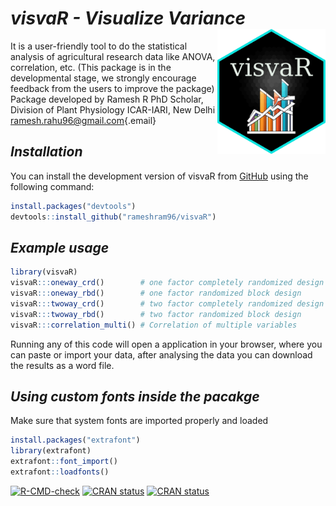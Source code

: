 # *visvaR - Visualize Variance* <img src="man/figures/visvaRlogo.png" align="right" height="200" style="float:right; height:200px;"/>

It is a user-friendly tool to do the statistical analysis of agricultural research data like ANOVA, correlation, etc. (This package is in the developmental stage, we strongly encourage feedback from the users to improve the package) Package developed by Ramesh R PhD Scholar, Division of Plant Physiology ICAR-IARI, New Delhi [ramesh.rahu96\@gmail.com](mailto:ramesh.rahu96@gmail.com){.email}

## *Installation*

You can install the development version of visvaR from [GitHub](https://github.com/rameshram96/visvaR) using the following command:

``` r
install.packages("devtools")
devtools::install_github("rameshram96/visvaR")
```

## *Example usage*

``` r
library(visvaR)
visvaR:::oneway_crd()        # one factor completely randomized design 
visvaR:::oneway_rbd()        # one factor randomized block design 
visvaR:::twoway_crd()        # two factor completely randomized design 
visvaR:::twoway_rbd()        # two factor randomized block design 
visvaR:::correlation_multi() # Correlation of multiple variables 
```

Running any of this code will open a application in your browser, where you can paste or import your data, after analysing the data you can download the results as a word file.

## *Using custom fonts inside the pacakge*

Make sure that system fonts are imported properly and loaded

``` r
install.packages("extrafont")
library(extrafont)
extrafont::font_import()
extrafont::loadfonts()
```

<!-- badges: start -->

[![R-CMD-check](https://github.com/rameshram96/visvaR/actions/workflows/R-CMD-check.yaml/badge.svg)](https://github.com/rameshram96/visvaR/actions/workflows/R-CMD-check.yaml) [![CRAN status](https://www.r-pkg.org/badges/version/visvaR)](https://CRAN.R-project.org/package=visvaR)
[![CRAN status](https://www.r-pkg.org/badges/version/visvaR)](https://CRAN.R-project.org/package=visvaR)
<!-- badges: end -->
